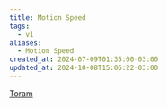 ```yaml
---
title: Motion Speed
tags:
  - v1
aliases:
  - Motion Speed
created_at: 2024-07-09T01:35:00-03:00
updated_at: 2024-10-08T15:06:22-03:00
---
```


[Toram](../26/Toram.md)